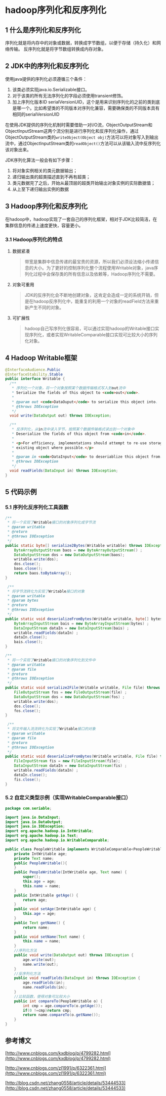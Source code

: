 # hadoop序列化和反序列化

## 1 什么是序列化和反序列化

序列化就是将内存中的对象或数据，转换成字节数组，以便于存储（持久化）和网络传输。
反序列化就是将字节数组转换成内存对象。

## 2 JDK中的序列化和反序列化

使用java提供的序列化必须遵循三个条件：
1. 该类必须实现java.io.Serializable接口。
2. 对于该类的所有无法序列化的字段必须使用transient修饰。
3. 加上序列化版本ID serialVersionUID，这个是用来识别序列化的之前的类到底是哪一个。比如希望类的不同版本对序列化兼容，需要确保类的不同版本具有相同的serialVersionUID

在使用JDK提供的序列化机制时需要借助一对I/O流，ObjectOutputStream和ObjectInputStream这两个流分别是进行序列化和反序列化操作，通过ObjectOutputStream类的`writeObject(Object obj)`方法可以将对象写入到输出流中，通过ObjectInputStream类的`readObject()`方法可以从该输入流中反序列化该对象出来。

JDK序列化算法一般会有如下步骤：
1. 将对象实例相关的类元数据输出；
2. 递归输出类的超类描述直到不再有超类；
3. 类元数据完了之后，开始从最顶层的超类开始输出对象实例的实际数据值；
4. 从上至下递归输出实例的数据

## 3 Hadoop序列化和反序列化

在hadoop中，hadoop实现了一套自己的序列化框架，相对于JDK比较简洁，在集群信息的传递上速度更快，容量更小。

### 3.1 Hadoop序列化的特点

1. 数据紧凑
	> 带宽是集群中信息传递的最宝贵的资源，所以我们必须设法缩小传递信息的大小。为了更好的控制序列化整个流程使用Writable对象，java序列化过程中会保存类的所有信息以及依赖等，Hadoop序列化不需要。
2. 对象可重用
	> JDK的反序列化会不断地创建对象，这肯定会造成一定的系统开销，但是在hadoop反序列化中，能重复的利用一个对象的readField方法来重新产生不同的对象。
3. 可扩展性
	> hadoop自己写序列化很容易，可以通过实现hadoop的Writable接口实现序列化，或者实现WritableComparable接口实现可比较大小的序列化对象。

## 4 Hadoop Writable框架

```java
@InterfaceAudience.Public
@InterfaceStability.Stable
public interface Writable {
  /** 
   * 序列化一个对象，将一个对象按照某个数据传输格式写入到out流中
   * Serialize the fields of this object to <code>out</code>.
   * 
   * @param out <code>DataOuput</code> to serialize this object into.
   * @throws IOException
   */
  void write(DataOutput out) throws IOException;

  /** 
   * 反序列化，从in流中读入字节，按照某个数据传输格式读出到一个对象中
   * Deserialize the fields of this object from <code>in</code>.  
   * 
   * <p>For efficiency, implementations should attempt to re-use storage in the 
   * existing object where possible.</p>
   * 
   * @param in <code>DataInput</code> to deseriablize this object from.
   * @throws IOException
   */
  void readFields(DataInput in) throws IOException;
}
```

## 5 代码示例

### 5.1 序列化反序列化工具函数

```java
/** 
 * 将一个实现了Writable接口的对象序列化成字节流 
 * @param writable 
 * @return 
 * @throws IOException 
 */ 
public static byte[] serialize2Bytes(Writable writable) throws IOException{
    ByteArrayOutputStream baos = new ByteArrayOutputStream() ;
    DataOutputStream dos = new DataOutputStream(baos);
    writable.write(dos);
    dos.close();
    baos.close();
    return baos.toByteArray();
}

 /** 
 * 将字节流转化为实现了Writable接口的对象 
 * @param writable 
 * @param bytes 
 * @return 
 * @throws IOException 
 */  
public static void deserializeFromBytes(Writable writable, byte[] bytes) throws IOException{
    ByteArrayInputStream bais = new ByteArrayInputStream(bytes) ;
    DataInputStream dataIn = new DataInputStream(bais) ;
    writable.readFields(dataIn) ;
    dataIn.close();
    bais.close();
}

/** 
 * 将一个实现了Writable接口的对象序列化到文件中
 * @param writable
 * @param file
 * @return 
 * @throws IOException 
 */ 
public static void serialize2File(Writable writable, File file) throws IOException{
    FileOutputStream fos = new FileOutputStream(file) ;
    DataOutputStream dos = new DataOutputStream(fos) ;
    writable.write(dos);
    dos.close();
    fos.close();
}

 /** 
 * 将文件输入流流转化为实现了Writable接口的对象 
 * @param writable 
 * @param file 
 * @return 
 * @throws IOException 
 */  
public static void deserializeFromBytes(Writable writable, File file) throws IOException{
    FileInputStream fis = new FileInputStream(file);
    DataInputStream dataIn = new DataInputStream(fis) ;
    writable.readFields(dataIn) ;
    dataIn.close();
    fis.close();
}
```

### 5.2 自定义类型示例（实现WritableComparable接口）

```java
package com.seriable;

import java.io.DataInput;
import java.io.DataOutput;
import java.io.IOException;
import org.apache.hadoop.io.IntWritable;
import org.apache.hadoop.io.Text;
import org.apache.hadoop.io.WritableComparable;

public class PeopleWritable implements WritableComparable<PeopleWritable> {
    private IntWritable age;
    private Text name;
    public PeopleWritable(){
    }
    public PeopleWritable(IntWritable age, Text name) {
        super();
        this.age = age;
        this.name = name;
    }
    public IntWritable getAge() {
        return age;
    }
    public void setAge(IntWritable age) {
        this.age = age;
    }
    public Text getName() {
        return name;
    }
    public void setName(Text name) {
        this.name = name;
    }
    //序列化方法
    public void write(DataOutput out) throws IOException {
        age.write(out);
        name.write(out);
    }
    //反序列化方法
    public void readFields(DataInput in) throws IOException {
        age.readFields(in);
        name.readFields(in);
    }
    //比较函数，使得对象可比较大小
    public int compareTo(PeopleWritable o) {
        int cmp = age.compareTo(o.getAge());
        if(0 !=cmp)return cmp;
        return name.compareTo(o.getName());
    }
}
```

## 参考博文

[http://www.cnblogs.com/kxdblog/p/4799282.html](http://www.cnblogs.com/kxdblog/p/4799282.html)

[http://www.cnblogs.com/zl1991/p/6322361.html](http://www.cnblogs.com/zl1991/p/6322361.html)

[http://blog.csdn.net/zhang0558/article/details/53444533](http://blog.csdn.net/zhang0558/article/details/53444533)